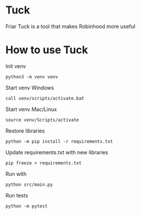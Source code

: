 # Tuck
Friar Tuck is a tool that makes Robinhood more useful

# How to use Tuck

Init venv
```
python3 -m venv venv
```

Start venv Windows
```
call venv/scripts/activate.bat
```

Start venv Mac/Linux
```
source venv/Scripts/activate
```

Restore libraries
```
python -m pip install -r requirements.txt
```

Update requirements.txt with new libraries
```
pip freeze > requirements.txt
```

Run with 
```
python src/main.py
```

Run tests
```
python -m pytest
```
